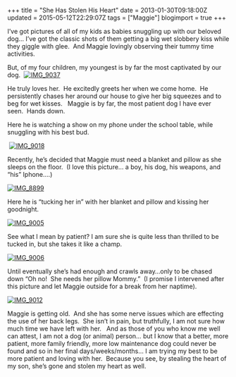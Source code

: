 +++
title = "She Has Stolen His Heart"
date = 2013-01-30T09:18:00Z
updated = 2015-05-12T22:29:07Z
tags = ["Maggie"]
blogimport = true 
+++

I’ve got pictures of all of my kids as babies snuggling up with our beloved dog… I’ve got the classic shots of them getting a big wet slobbery kiss while they giggle with glee.&#160; And Maggie lovingly observing their tummy time activities. 

But, of my four children, my youngest is by far the most captivated by our dog.&#160; [![IMG_9037](https://latc.s3.amazonaws.com/wp-content/uploads/2013/01/IMG_9037.jpg "IMG_9037")](https://latc.s3.amazonaws.com/wp-content/uploads/2013/01/IMG_9037.jpg)

He truly loves her.&#160; He excitedly greets her when we come home.&#160; He persistently chases her around our house to give her big squeezes and to beg for wet kisses.&#160;&#160; Maggie is by far, the most patient dog I have ever seen.&#160; Hands down. 

Here he is watching a show on my phone under the school table, while snuggling with his best bud.

&#160;[![IMG_9018](https://latc.s3.amazonaws.com/wp-content/uploads/2013/01/IMG_9018.jpg "IMG_9018")](https://latc.s3.amazonaws.com/wp-content/uploads/2013/01/IMG_9018.jpg)

Recently, he’s decided that Maggie must need a blanket and pillow as she sleeps on the floor.&#160; (I love this picture… a boy, his dog, his weapons, and “his” Iphone….)

[![IMG_8899](https://latc.s3.amazonaws.com/wp-content/uploads/2013/01/IMG_8899.jpg "IMG_8899")](https://latc.s3.amazonaws.com/wp-content/uploads/2013/01/IMG_8899.jpg)

Here he is “tucking her in” with her blanket and pillow and kissing her goodnight.

[![IMG_9005](https://latc.s3.amazonaws.com/wp-content/uploads/2013/01/IMG_9005.jpg "IMG_9005")](https://latc.s3.amazonaws.com/wp-content/uploads/2013/01/IMG_9005.jpg)

See what I mean by patient? I am sure she is quite less than thrilled to be tucked in, but she takes it like a champ.

[![IMG_9006](https://latc.s3.amazonaws.com/wp-content/uploads/2013/01/IMG_9006.jpg "IMG_9006")](https://latc.s3.amazonaws.com/wp-content/uploads/2013/01/IMG_9006.jpg)

Until eventually she’s had enough and crawls away…only to be chased down “Oh no!&#160; She needs her pillow Mommy.”&#160; (I promise I intervened after this picture and let Maggie outside for a break from her naptime).

[![IMG_9012](https://latc.s3.amazonaws.com/wp-content/uploads/2013/01/IMG_9012.jpg "IMG_9012")](https://latc.s3.amazonaws.com/wp-content/uploads/2013/01/IMG_9012.jpg)

Maggie is getting old.&#160; And she has some nerve issues which are effecting the use of her back legs.&#160; She isn’t in pain, but truthfully, I am not sure how much time we have left with her.&#160;&#160; And as those of you who know me well can attest, I am not a dog (or animal) person… but I know that a better, more patient, more family friendly, more low maintenance dog could never be found and so in her final days/weeks/months… I am trying my best to be more patient and loving with her.&#160; Because you see, by stealing the heart of my son, she’s gone and stolen my heart as well. 
